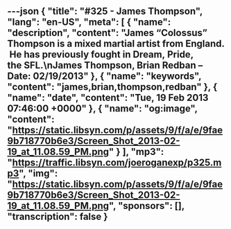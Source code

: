 ---json
{
  "title": "#325 - James Thompson",
  "lang": "en-US",
  "meta": [
    {
      "name": "description",
      "content": "James “Colossus” Thompson is a mixed martial artist from England.  He has previously fought in Dream, Pride, the SFL.\nJames Thompson, Brian Redban – Date: 02/19/2013"
    },
    {
      "name": "keywords",
      "content": "james,brian,thompson,redban"
    },
    {
      "name": "date",
      "content": "Tue, 19 Feb 2013 07:46:00 +0000"
    },
    {
      "name": "og:image",
      "content": "https://static.libsyn.com/p/assets/9/f/a/e/9fae9b718770b6e3/Screen_Shot_2013-02-19_at_11.08.59_PM.png"
    }
  ],
  "mp3": "https://traffic.libsyn.com/joeroganexp/p325.mp3",
  "img": "https://static.libsyn.com/p/assets/9/f/a/e/9fae9b718770b6e3/Screen_Shot_2013-02-19_at_11.08.59_PM.png",
  "sponsors": [],
  "transcription": false
}
---
<episode-header />

<timemark seconds="0" />

<transcribe-call-to-action />

<episode-footer />